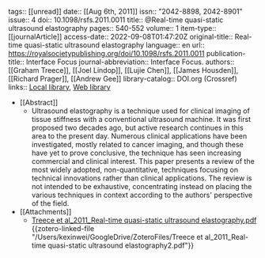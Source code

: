 tags:: [[unread]]
date:: [[Aug 6th, 2011]]
issn:: "2042-8898, 2042-8901"
issue:: 4
doi:: 10.1098/rsfs.2011.0011
title:: @Real-time quasi-static ultrasound elastography
pages:: 540-552
volume:: 1
item-type:: [[journalArticle]]
access-date:: 2022-09-08T01:47:20Z
original-title:: Real-time quasi-static ultrasound elastography
language:: en
url:: https://royalsocietypublishing.org/doi/10.1098/rsfs.2011.0011
publication-title:: Interface Focus
journal-abbreviation:: Interface Focus.
authors:: [[Graham Treece]], [[Joel Lindop]], [[Lujie Chen]], [[James Housden]], [[Richard Prager]], [[Andrew Gee]]
library-catalog:: DOI.org (Crossref)
links:: [Local library](zotero://select/library/items/FA3J5I9I), [Web library](https://www.zotero.org/users/6786528/items/FA3J5I9I)

- [[Abstract]]
	- Ultrasound elastography is a technique used for clinical imaging of tissue stiffness with a conventional ultrasound machine. It was first proposed two decades ago, but active research continues in this area to the present day. Numerous clinical applications have been investigated, mostly related to cancer imaging, and though these have yet to prove conclusive, the technique has seen increasing commercial and clinical interest. This paper presents a review of the most widely adopted, non-quantitative, techniques focusing on technical innovations rather than clinical applications. The review is not intended to be exhaustive, concentrating instead on placing the various techniques in context according to the authors' perspective of the field.
- [[Attachments]]
	- [Treece et al_2011_Real-time quasi-static ultrasound elastography.pdf](zotero://select/library/items/JIUPDGBG) {{zotero-linked-file "/Users/kexinwei/GoogleDrive/ZoteroFiles/Treece et al_2011_Real-time quasi-static ultrasound elastography2.pdf"}}